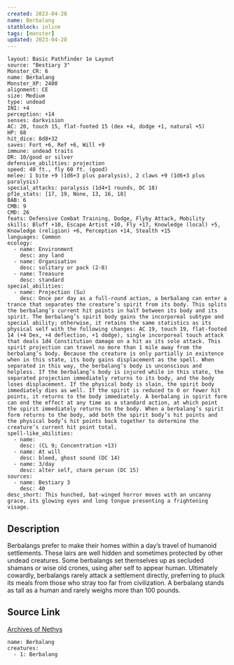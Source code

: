 ```yaml
---
created: 2023-04-28
name: Berbalang
statblock: inline
tags: [monster]
updated: 2023-04-28
---
```

```statblock
layout: Basic Pathfinder 1e Layout
source: "Bestiary 3"
Monster_CR: 6
name: Berbalang
Monster_XP: 2400
alignment: CE
size: Medium
type: undead
INI: +4
perception: +14
senses: darkvision
AC: 20, touch 15, flat-footed 15 (dex +4, dodge +1, natural +5)
HP: 68
hit_dice: 8d8+32
saves: Fort +6, Ref +6, Will +9
immune: undead traits
DR: 10/good or silver
defensive_abilities: projection
speed: 40 ft., fly 60 ft. (good)
melee: 1 bite +9 (1d6+3 plus paralysis), 2 claws +9 (1d6+3 plus paralysis)
special_attacks: paralysis (1d4+1 rounds, DC 18)
pf1e_stats: [17, 19, None, 13, 16, 18]
BAB: 6
CMB: 9
CMD: 26
feats: Defensive Combat Training, Dodge, Flyby Attack, Mobility
skills: Bluff +10, Escape Artist +10, Fly +17, Knowledge (local) +5, Knowledge (religion) +6, Perception +14, Stealth +15
languages: Common
ecology:
  - name: Environment
    desc: any land
  - name: Organisation
    desc: solitary or pack (2-8)
  - name: Treasure
    desc: standard
special_abilities:
  - name: Projection (Su)
    desc: Once per day as a full-round action, a berbalang can enter a trance that separates the creature’s spirit from its body. This splits the berbalang’s current hit points in half between its body and its spirit. The berbalang’s spirit body gains the incorporeal subtype and special ability; otherwise, it retains the same statistics as its physical self with the following changes: AC 19, touch 19, flat-footed 14 (+4 Dex, +4 deflection, +1 dodge), single incorporeal touch attack that deals 1d4 Constitution damage on a hit as its sole attack. This spirit projection can travel no more than 1 mile away from the berbalang’s body. Because the creature is only partially in existence when in this state, its body gains displacement as the spell. When separated in this way, the berbalang’s body is unconscious and helpless. If the berbalang’s body is injured while in this state, the separated projection immediately returns to its body, and the body loses displacement. If the physical body is slain, the spirit body immediately dies as well. If the spirit is reduced to 0 or fewer hit points, it returns to the body immediately. A berbalang in spirit form can end the effect at any time as a standard action, at which point the spirit immediately returns to the body. When a berbalang’s spirit form returns to the body, add both the spirit body’s hit points and the physical body’s hit points back together to determine the creature’s current hit point total.
spell-like_abilities:
  - name:
    desc: (CL 9; Concentration +13)
  - name: At will
    desc: bleed, ghost sound (DC 14)
  - name: 3/day
    desc: alter self, charm person (DC 15)
sources:
  - name: Bestiary 3
    desc: 40
desc_short: This hunched, bat-winged horror moves with an uncanny grace, its glowing eyes and long tongue presenting a frightening visage.
```
## Description
Berbalangs prefer to make their homes within a day’s travel of humanoid settlements. These lairs are well hidden and sometimes protected by other undead creatures. Some berbalangs set themselves up as secluded shamans or wise old crones, using alter self to appear human. Ultimately cowardly, berbalangs rarely attack a settlement directly, preferring to pluck its meals from those who stray too far from civilization. A berbalang stands as tall as a human and rarely weighs more than 100 pounds.
## Source Link
[Archives of Nethys](https://aonprd.com/MonsterDisplay.aspx?ItemName=Berbalang)
```encounter-table
name: Berbalang
creatures:
  - 1: Berbalang
```
